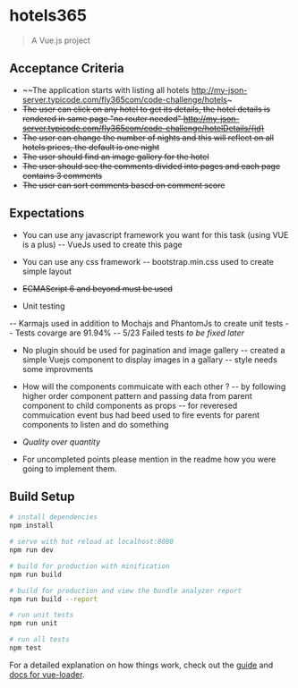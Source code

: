 # hotels365

> A Vue.js project


## Acceptance Criteria
- ~~The application starts with listing all hotels http://my-json-server.typicode.com/fly365com/code-challenge/hotels~
- ~~The user can click on any hotel to get its details, the hotel details is rendered in same page "no router needed" http://my-json-server.typicode.com/fly365com/code-challenge/hotelDetails/{id}~~ 
- ~~The user can change the number of nights and this will reflect on all hotels prices, the default is one night~~
- ~~The user should find an image gallery for the hotel~~
- ~~The user should see the comments divided into pages and each page contains 3 comments~~
- ~~The user can sort comments based on comment score~~


## Expectations

- You can use any javascript framework you want for this task (using VUE is a plus)
-- VueJs used to create this page

- You can use any css framework
-- bootstrap.min.css used to create simple layout

- ~~ECMAScript 6 and beyond must be used~~

- Unit testing

-- Karmajs used in addition to Mochajs and PhantomJs to create unit tests
-- Tests covarge are 91.94%
-- 5/23 Failed tests *to be fixed later*

- No plugin should be used for pagination and image gallery
-- created a simple Vuejs component to display images in a gallary
-- style needs some improvments

- How will the components commuicate with each other ?
-- by following higher order component pattern and passing data from parent component to child
components as props
-- for reveresed commuication event bus had beed used to fire events for parent components to listen and do something

- *Quality over quantity*

- For uncompleted points please mention in the readme how you were going to implement them.

## Build Setup

``` bash
# install dependencies
npm install

# serve with hot reload at localhost:8080
npm run dev

# build for production with minification
npm run build

# build for production and view the bundle analyzer report
npm run build --report

# run unit tests
npm run unit

# run all tests
npm test
```

For a detailed explanation on how things work, check out the [guide](http://vuejs-templates.github.io/webpack/) and [docs for vue-loader](http://vuejs.github.io/vue-loader).
